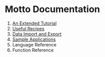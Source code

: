# Motto Documentation

1. [An Extended Tutorial](tut.md)
2. [Useful Recipes](recip.md)
3. [Data Import and Export](data.md)
4. [Sample Applications](sample.md)
5. Language Reference
6. Function Reference